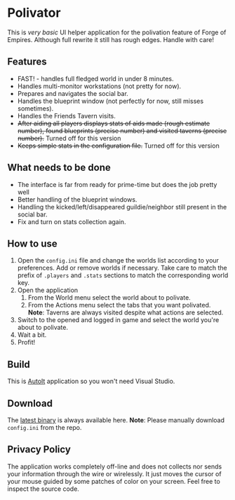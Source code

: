# Polivator
This is *very basic* UI helper application for the polivation feature of Forge of Empires. Although full rewrite it still has rough edges. Handle with care!

## Features
- FAST! - handles full fledged world in under 8 minutes.
- Handles multi-monitor workstations (not pretty for now).
- Prepares and navigates the social bar.
- Handles the blueprint window (not perfectly for now, still misses sometimes).
- Handles the Friends Tavern visits.
- ~~After aiding all players displays stats of aids made (rough estimate number), found blueprints (precise number) and visited taverns (precise number).~~ Turned off for this version
- ~~Keeps simple stats in the configuration file.~~ Turned off for this version

## What needs to be done
- The interface is far from ready for prime-time but does the job pretty well
- Better handling of the blueprint windows.
- Handling the kicked/left/disappeared guildie/neighbor still present in the social bar.
- Fix and turn on stats collection again.

## How to use
1. Open the `config.ini` file and change the worlds list according to your preferences. Add or remove worlds if necessary. Take care to match the prefix of `.players` and `.stats` sections to match the corresponding world key.
2. Open the application
    1. From the World menu select the world about to polivate.
    2. From the Actions menu select the tabs that you want polivated.
    **Note**: Taverns are always visited despite what actions are selected.
4. Switch to the opened and logged in game and select the world you're about to polivate.
5. Wait a bit.
6. Profit!

## Build
This is [AutoIt](https://autoitscript.com/) application so you won't need Visual Studio.

## Download
The [latest binary](https://github.com/StoyanDimitrov/polivator/raw/bin/Polivator.exe) is always available here.
**Note**: Please manually download `config.ini` from the repo.

## Privacy Policy
The application works completely off-line and does not collects nor sends your information through the wire or wirelessly. It just moves the cursor of your mouse guided by some patches of color on your screen. Feel free to inspect the source code.